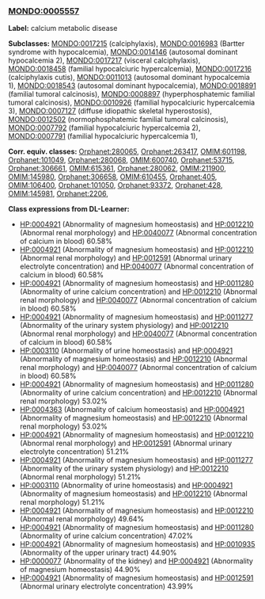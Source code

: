 
### [MONDO:0005557](http://purl.obolibrary.org/obo/MONDO_0005557)
**Label:** calcium metabolic disease

**Subclasses:** [MONDO:0017215](http://purl.obolibrary.org/obo/MONDO_0017215) (calciphylaxis), [MONDO:0016983](http://purl.obolibrary.org/obo/MONDO_0016983) (Bartter syndrome with hypocalcemia), [MONDO:0014146](http://purl.obolibrary.org/obo/MONDO_0014146) (autosomal dominant hypocalcemia 2), [MONDO:0017217](http://purl.obolibrary.org/obo/MONDO_0017217) (visceral calciphylaxis), [MONDO:0018458](http://purl.obolibrary.org/obo/MONDO_0018458) (familial hypocalciuric hypercalcemia), [MONDO:0017216](http://purl.obolibrary.org/obo/MONDO_0017216) (calciphylaxis cutis), [MONDO:0011013](http://purl.obolibrary.org/obo/MONDO_0011013) (autosomal dominant hypocalcemia 1), [MONDO:0018543](http://purl.obolibrary.org/obo/MONDO_0018543) (autosomal dominant hypocalcemia), [MONDO:0018891](http://purl.obolibrary.org/obo/MONDO_0018891) (familial tumoral calcinosis), [MONDO:0008897](http://purl.obolibrary.org/obo/MONDO_0008897) (hyperphosphatemic familial tumoral calcinosis), [MONDO:0010926](http://purl.obolibrary.org/obo/MONDO_0010926) (familial hypocalciuric hypercalcemia 3), [MONDO:0007127](http://purl.obolibrary.org/obo/MONDO_0007127) (diffuse idiopathic skeletal hyperostosis), [MONDO:0012502](http://purl.obolibrary.org/obo/MONDO_0012502) (normophosphatemic familial tumoral calcinosis), [MONDO:0007792](http://purl.obolibrary.org/obo/MONDO_0007792) (familial hypocalciuric hypercalcemia 2), [MONDO:0007791](http://purl.obolibrary.org/obo/MONDO_0007791) (familial hypocalciuric hypercalcemia 1), 

**Corr. equiv. classes:** [Orphanet:280065](http://www.orpha.net/ORDO/Orphanet_280065), [Orphanet:263417](http://www.orpha.net/ORDO/Orphanet_263417), [OMIM:601198](http://purl.obolibrary.org/obo/OMIM_601198), [Orphanet:101049](http://www.orpha.net/ORDO/Orphanet_101049), [Orphanet:280068](http://www.orpha.net/ORDO/Orphanet_280068), [OMIM:600740](http://purl.obolibrary.org/obo/OMIM_600740), [Orphanet:53715](http://www.orpha.net/ORDO/Orphanet_53715), [Orphanet:306661](http://www.orpha.net/ORDO/Orphanet_306661), [OMIM:615361](http://purl.obolibrary.org/obo/OMIM_615361), [Orphanet:280062](http://www.orpha.net/ORDO/Orphanet_280062), [OMIM:211900](http://purl.obolibrary.org/obo/OMIM_211900), [OMIM:145980](http://purl.obolibrary.org/obo/OMIM_145980), [Orphanet:306658](http://www.orpha.net/ORDO/Orphanet_306658), [OMIM:610455](http://purl.obolibrary.org/obo/OMIM_610455), [Orphanet:405](http://www.orpha.net/ORDO/Orphanet_405), [OMIM:106400](http://purl.obolibrary.org/obo/OMIM_106400), [Orphanet:101050](http://www.orpha.net/ORDO/Orphanet_101050), [Orphanet:93372](http://www.orpha.net/ORDO/Orphanet_93372), [Orphanet:428](http://www.orpha.net/ORDO/Orphanet_428), [OMIM:145981](http://purl.obolibrary.org/obo/OMIM_145981), [Orphanet:2206](http://www.orpha.net/ORDO/Orphanet_2206), 

**Class expressions from DL-Learner:**

- [HP:0004921](http://purl.obolibrary.org/obo/HP_0004921) (Abnormality of magnesium homeostasis) and [HP:0012210](http://purl.obolibrary.org/obo/HP_0012210) (Abnormal renal morphology) and [HP:0040077](http://purl.obolibrary.org/obo/HP_0040077) (Abnormal concentration of calcium in blood) 60.58%
- [HP:0004921](http://purl.obolibrary.org/obo/HP_0004921) (Abnormality of magnesium homeostasis) and [HP:0012210](http://purl.obolibrary.org/obo/HP_0012210) (Abnormal renal morphology) and [HP:0012591](http://purl.obolibrary.org/obo/HP_0012591) (Abnormal urinary electrolyte concentration) and [HP:0040077](http://purl.obolibrary.org/obo/HP_0040077) (Abnormal concentration of calcium in blood) 60.58%
- [HP:0004921](http://purl.obolibrary.org/obo/HP_0004921) (Abnormality of magnesium homeostasis) and [HP:0011280](http://purl.obolibrary.org/obo/HP_0011280) (Abnormality of urine calcium concentration) and [HP:0012210](http://purl.obolibrary.org/obo/HP_0012210) (Abnormal renal morphology) and [HP:0040077](http://purl.obolibrary.org/obo/HP_0040077) (Abnormal concentration of calcium in blood) 60.58%
- [HP:0004921](http://purl.obolibrary.org/obo/HP_0004921) (Abnormality of magnesium homeostasis) and [HP:0011277](http://purl.obolibrary.org/obo/HP_0011277) (Abnormality of the urinary system physiology) and [HP:0012210](http://purl.obolibrary.org/obo/HP_0012210) (Abnormal renal morphology) and [HP:0040077](http://purl.obolibrary.org/obo/HP_0040077) (Abnormal concentration of calcium in blood) 60.58%
- [HP:0003110](http://purl.obolibrary.org/obo/HP_0003110) (Abnormality of urine homeostasis) and [HP:0004921](http://purl.obolibrary.org/obo/HP_0004921) (Abnormality of magnesium homeostasis) and [HP:0012210](http://purl.obolibrary.org/obo/HP_0012210) (Abnormal renal morphology) and [HP:0040077](http://purl.obolibrary.org/obo/HP_0040077) (Abnormal concentration of calcium in blood) 60.58%
- [HP:0004921](http://purl.obolibrary.org/obo/HP_0004921) (Abnormality of magnesium homeostasis) and [HP:0011280](http://purl.obolibrary.org/obo/HP_0011280) (Abnormality of urine calcium concentration) and [HP:0012210](http://purl.obolibrary.org/obo/HP_0012210) (Abnormal renal morphology) 53.02%
- [HP:0004363](http://purl.obolibrary.org/obo/HP_0004363) (Abnormality of calcium homeostasis) and [HP:0004921](http://purl.obolibrary.org/obo/HP_0004921) (Abnormality of magnesium homeostasis) and [HP:0012210](http://purl.obolibrary.org/obo/HP_0012210) (Abnormal renal morphology) 53.02%
- [HP:0004921](http://purl.obolibrary.org/obo/HP_0004921) (Abnormality of magnesium homeostasis) and [HP:0012210](http://purl.obolibrary.org/obo/HP_0012210) (Abnormal renal morphology) and [HP:0012591](http://purl.obolibrary.org/obo/HP_0012591) (Abnormal urinary electrolyte concentration) 51.21%
- [HP:0004921](http://purl.obolibrary.org/obo/HP_0004921) (Abnormality of magnesium homeostasis) and [HP:0011277](http://purl.obolibrary.org/obo/HP_0011277) (Abnormality of the urinary system physiology) and [HP:0012210](http://purl.obolibrary.org/obo/HP_0012210) (Abnormal renal morphology) 51.21%
- [HP:0003110](http://purl.obolibrary.org/obo/HP_0003110) (Abnormality of urine homeostasis) and [HP:0004921](http://purl.obolibrary.org/obo/HP_0004921) (Abnormality of magnesium homeostasis) and [HP:0012210](http://purl.obolibrary.org/obo/HP_0012210) (Abnormal renal morphology) 51.21%
- [HP:0004921](http://purl.obolibrary.org/obo/HP_0004921) (Abnormality of magnesium homeostasis) and [HP:0012210](http://purl.obolibrary.org/obo/HP_0012210) (Abnormal renal morphology) 49.64%
- [HP:0004921](http://purl.obolibrary.org/obo/HP_0004921) (Abnormality of magnesium homeostasis) and [HP:0011280](http://purl.obolibrary.org/obo/HP_0011280) (Abnormality of urine calcium concentration) 47.02%
- [HP:0004921](http://purl.obolibrary.org/obo/HP_0004921) (Abnormality of magnesium homeostasis) and [HP:0010935](http://purl.obolibrary.org/obo/HP_0010935) (Abnormality of the upper urinary tract) 44.90%
- [HP:0000077](http://purl.obolibrary.org/obo/HP_0000077) (Abnormality of the kidney) and [HP:0004921](http://purl.obolibrary.org/obo/HP_0004921) (Abnormality of magnesium homeostasis) 44.90%
- [HP:0004921](http://purl.obolibrary.org/obo/HP_0004921) (Abnormality of magnesium homeostasis) and [HP:0012591](http://purl.obolibrary.org/obo/HP_0012591) (Abnormal urinary electrolyte concentration) 43.99%


